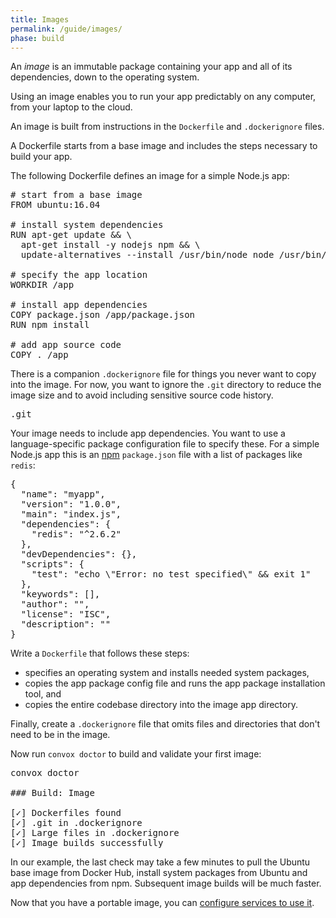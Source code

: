 ```yaml
---
title: Images
permalink: /guide/images/
phase: build
---
```


An _image_ is an immutable package containing your app and all of its dependencies, down to the operating system.

Using an image enables you to run your app predictably on any computer, from your laptop to the cloud.

An image is built from instructions in the `Dockerfile` and `.dockerignore` files.

A Dockerfile starts from a base image and includes the steps necessary to build your app.

The following Dockerfile defines an image for a simple Node.js app:

<pre class="file dockerfile" title="Dockerfile">
# start from a base image
FROM ubuntu:16.04

# install system dependencies
RUN apt-get update && \
  apt-get install -y nodejs npm && \
  update-alternatives --install /usr/bin/node node /usr/bin/nodejs 10

# specify the app location
WORKDIR /app

# install app dependencies
COPY package.json /app/package.json
RUN npm install

# add app source code
COPY . /app
</pre>

There is a companion `.dockerignore` file for things you never want to copy into the image. For now, you want to ignore the `.git` directory to reduce the image size and to avoid including sensitive source code history.

<pre class="file dockerignore" title=".dockerignore">
.git
</pre>

Your image needs to include app dependencies. You want to use a language-specific package configuration file to specify these. For a simple Node.js app this is an [npm](https://www.npmjs.com/) `package.json` file with a list of packages like `redis`:

<pre class="file package.json" title="package.json">
{
  "name": "myapp",
  "version": "1.0.0",
  "main": "index.js",
  "dependencies": {
    "redis": "^2.6.2"
  },
  "devDependencies": {},
  "scripts": {
    "test": "echo \"Error: no test specified\" && exit 1"
  },
  "keywords": [],
  "author": "",
  "license": "ISC",
  "description": ""
}
</pre>

Write a `Dockerfile` that follows these steps:

* specifies an operating system and installs needed system packages,
* copies the app package config file and runs the app package installation tool, and
* copies the entire codebase directory into the image app directory.

Finally, create a `.dockerignore` file that omits files and directories that don't need to be in the image.

Now run `convox doctor` to build and validate your first image:

<pre class="terminal">
<span class="command">convox doctor</span>

### Build: Image

[<span class="pass">✓</span>] Dockerfiles found
[<span class="pass">✓</span>] .git in .dockerignore
[<span class="pass">✓</span>] Large files in .dockerignore
[<span class="pass">✓</span>] Image builds successfully
</pre>

In our example, the last check may take a few minutes to pull the Ubuntu base image from Docker Hub, install system packages from Ubuntu and app dependencies from npm. Subsequent image builds will be much faster.

Now that you have a portable image, you can [configure services to use it](/guide/services/).
